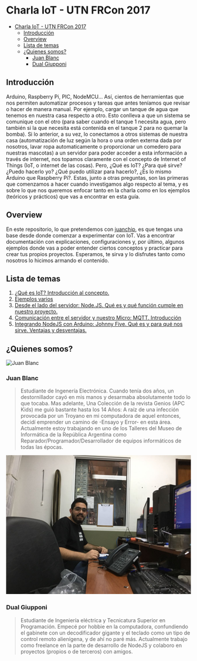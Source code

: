 # Charla IoT - UTN FRCon 2017
<!-- TOC -->

- [Charla IoT - UTN FRCon 2017](#charla-iot---utn-frcon-2017)
    - [Introducción](#introducción)
    - [Overview](#overview)
    - [Lista de temas](#lista-de-temas)
    - [¿Quienes somos?](#¿quienes-somos)
        - [Juan Blanc](#juan-blanc)
        - [Dual Giupponi](#dual-giupponi)

<!-- /TOC -->
## Introducción
Arduino, Raspberry Pi, PIC, NodeMCU… Así, cientos de herramientas que nos permiten automatizar procesos y tareas que antes teníamos que revisar o hacer de manera manual. Por ejemplo, cargar un tanque de agua que tenemos en nuestra casa respecto a otro. Esto conlleva a que un sistema se comunique con el otro (para saber cuando el tanque 1 necesita agua, pero también si la que necesita está contenida en el tanque 2 para no quemar la bomba). Si lo anterior, a su vez, lo conectamos a otros sistemas de nuestra casa (automatización de luz según la hora o una orden externa dada por nosotros, lavar ropa automaticamente o proporcionar un comedero para nuestras mascotas) a un servidor para poder acceder a esta información a través de internet, nos topamos claramente con el concepto de Internet of Things (IoT, o internet de las cosas). Pero, ¿Qué es IoT? ¿Para qué sirve? ¿Puedo hacerlo yo? ¿Qué puedo utilizar para hacerlo?, ¿Es lo mismo Arduino que Raspberry Pi?. Estas, junto a otras preguntas, son las primeras que comenzamos a hacer cuando investigamos algo respecto al tema, y es sobre lo que nos queremos enfocar tanto en la charla como en los ejemplos (teóricos y prácticos) que vas a encontrar en esta guía.

## Overview
En este repositorio, lo que pretendemos con [juanchip](https://github.com/juanchip), es que tengas una base desde donde comenzar a experimentar con IoT. Vas a encontrar documentación con explicaciones, configuraciones y, por último, algunos ejemplos donde vas a poder entender ciertos conceptos y practicar para crear tus propios proyectos. Esperamos, te sirva y lo disfrutes tanto como nosotros lo hicimos armando el contenido.


## Lista de temas
1. [¿Qué es IoT? Introducción al concepto.](./Teoría/Iot.md)
2. [Ejemplos varios](./Ejemplos)
3. [Desde el lado del servidor: Node.JS. Qué es y qué función cumple en nuestro proyecto.](./Teoría/NodeJS.md)
4. [Comunicación entre el servidor y nuestro Micro: MQTT. Introducción](./Teoría/MQTT.md)
5. [Integrando NodeJS con Arduino: Johnny Five. Qué es y para qué nos sirve. Ventajas y desventajas.](./Teoría/NodeJS-JhonnyFive.md)

## ¿Quienes somos?

![Juan Blanc](https://k61.kn3.net/B/E/1/3/6/C/2DD.png)

### Juan Blanc

> Estudiante de Ingenería Electrónica. Cuando tenía dos años, un destornillador cayó en mis manos y desarmaba absolutamente todo lo que tocaba. Mas adelante, Una Colección de la revista Genios (APC Kids) me guió bastante hasta los 14 Años: A raíz de una infección provocada por un Troyano en mi computadora de aquel entonces, decidí emprender un camino de -Ensayo y Error- en esta área. Actualmente estoy trabajando en uno de los Talleres del Museo de Informática de la República Argentina como Reparador/Programador/Desarrollador de equipos informáticos de todas las épocas.


![Dual Giupponi](./Images/Perfil/Dual.jpeg)

### Dual Giupponi
> Estudiante de Ingeniería eléctrica y Tecnicatura Superior en Programación. Empecé por hobbie en la computadora, confundiendo el gabinete con un decodificador gigante y el teclado como un tipo de control remoto alienígena, y de ahí no paré más. Actualmente trabajo como freelance en la parte de desarrollo de NodeJS y colaboro en proyectos (propios o de terceros) con amigos.

